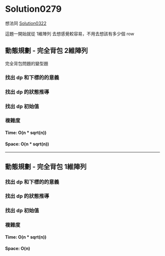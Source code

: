 # Solution0279

想法同 [Solution0322](Solution0322.md)

這題一開始就從 1維陣列 去想感覺較容易，不用去想該有多少個 row

## 動態規劃 - 完全背包 2維陣列

完全背包問題的變型題

### 找出 dp 和下標的的意義

### 找出 dp 的狀態推導

### 找出 dp 初始值

### 複雜度

#### Time: O(n * sqrt(n))

#### Space: O(n * sqrt(n))

---

## 動態規劃 - 完全背包 1維陣列

### 找出 dp 和下標的的意義

### 找出 dp 的狀態推導

### 找出 dp 初始值

### 複雜度

#### Time: O(n * sqrt(n))

#### Space: O(n)